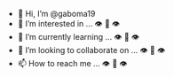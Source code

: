 - 👋 Hi, I’m @gaboma19
- 👀 I’m interested in ... 👁️ 👄 👁️
- 🌱 I’m currently learning ... 👁️ 👄 👁️
- 💞️ I’m looking to collaborate on ... 👁️ 👄 👁️
- 📫 How to reach me ... 👁️ 👄 👁️

<!---
gaboma19/gaboma19 is a ✨ special ✨ repository because its `README.md` (this file) appears on your GitHub profile.
You can click the Preview link to take a look at your changes.
--->
